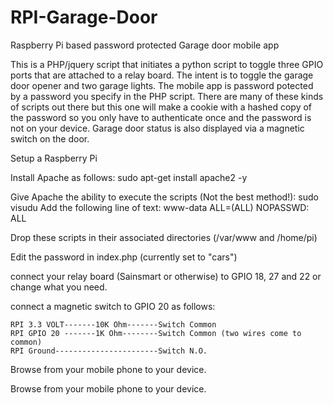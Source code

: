 # RPI-Garage-Door
Raspberry Pi based password protected Garage door mobile app 

This is a PHP/jquery script that initiates a python script to toggle three GPIO ports that are attached to a relay board. The intent is to toggle the garage door opener and two garage lights. The mobile app is password potected by a password you specify in the PHP script.  There are many of these kinds of scripts out there but this one will make a cookie with a hashed copy of the password so you only have to  authenticate once and the password is not on your device. Garage door status is also displayed via a magnetic switch on the door. 

Setup a Raspberry Pi

Install Apache as follows:
	sudo apt-get install apache2 -y
    
Give Apache the ability to execute the scripts (Not the best method!):
	sudo visudu
Add the following line of text:
	www-data ALL=(ALL) NOPASSWD: ALL
                
Drop these scripts in their associated directories (/var/www and /home/pi)

Edit the password in index.php (currently set to "cars")

connect your relay board (Sainsmart or otherwise) to GPIO 18, 27 and 22 or change what you need.


connect a magnetic switch to GPIO 20 as follows: 

	RPI 3.3 VOLT-------10K Ohm-------Switch Common                                            
	RPI GPIO 20 -------1K Ohm--------Switch Common (two wires come to common)  
	RPI Ground-----------------------Switch N.O.


Browse from your mobile phone to your device.



Browse from your mobile phone to your device.
